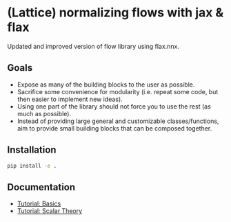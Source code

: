 # (Lattice) normalizing flows with jax & flax

Updated and improved version of flow library using flax.nnx.

## Goals

- Expose as many of the building blocks to the user as possible.
- Sacrifice some convenience for modularity (i.e. repeat some code, but then easier to implement new ideas).
- Using one part of the library should not force you to use the rest (as much as possible).
- Instead of providing large general and customizable classes/functions, aim to provide small building blocks that can be composed together.

## Installation

```bash
pip install -e .
```

## Documentation

- [Tutorial: Basics](tutorial-basics.ipynb)
- [Tutorial: Scalar Theory](tutorial-phi4.ipynb)
